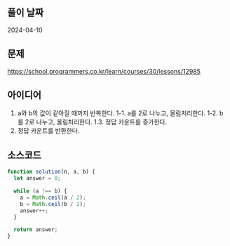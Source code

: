 ## 풀이 날짜

2024-04-10

## 문제

https://school.programmers.co.kr/learn/courses/30/lessons/12985

## 아이디어

1. a와 b의 값이 같아질 때까지 반복한다.
   1-1. a를 2로 나누고, 올림처리한다.
   1-2. b를 2로 나누고, 올림처리한다.
   1.3. 정답 카운트를 증가한다.
2. 정답 카운트를 반환한다.

## 소스코드

```js
function solution(n, a, b) {
  let answer = 0;

  while (a !== b) {
    a = Math.ceil(a / 2);
    b = Math.ceil(b / 2);
    answer++;
  }

  return answer;
}
```
